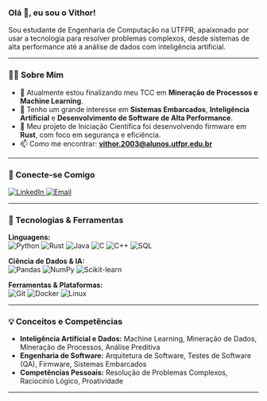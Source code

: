 ### Olá 👋, eu sou o Vithor!

<p align="left"> 
  Sou estudante de Engenharia de Computação na UTFPR, apaixonado por usar a tecnologia para resolver problemas complexos, desde sistemas de alta performance até a análise de dados com inteligência artificial.
</p>

---

### 👨‍💻 Sobre Mim

- 🔭 Atualmente estou finalizando meu TCC em **Mineração de Processos e Machine Learning**.
- 🌱 Tenho um grande interesse em **Sistemas Embarcados**, **Inteligência Artificial** e **Desenvolvimento de Software de Alta Performance**.
- 🚀 Meu projeto de Iniciação Científica foi desenvolvendo firmware em **Rust**, com foco em segurança e eficiência.
- 📫 Como me encontrar: **vithor.2003@alunos.utfpr.edu.br**

---

### 🤝 Conecte-se Comigo

<p align="left">
  <a href="https://www.linkedin.com/in/vithor-augusto-mohr/" target="_blank">
    <img src="https://img.shields.io/badge/LinkedIn-0077B5?style=for-the-badge&logo=linkedin&logoColor=white" alt="LinkedIn">
  </a>
  <a href="mailto:vithor.2003@alunos.utfpr.edu.br" target="_blank">
    <img src="https://img.shields.io/badge/Email-D14836?style=for-the-badge&logo=gmail&logoColor=white" alt="Email">
  </a>
</p>

---

### 🚀 Tecnologias & Ferramentas

<p align="left">
  <strong>Linguagens:</strong><br>
  <img src="https://img.shields.io/badge/Python-3776AB?style=for-the-badge&logo=python&logoColor=white" alt="Python">
  <img src="https://img.shields.io/badge/Rust-000000?style=for-the-badge&logo=rust&logoColor=white" alt="Rust">
  <img src="https://img.shields.io/badge/Java-ED8B00?style=for-the-badge&logo=openjdk&logoColor=white" alt="Java">
  <img src="https://img.shields.io/badge/C-A8B9CC?style=for-the-badge&logo=c&logoColor=white" alt="C">
  <img src="https://img.shields.io/badge/C%2B%2B-00599C?style=for-the-badge&logo=c%2B%2B&logoColor=white" alt="C++">
  <img src="https://img.shields.io/badge/SQL-4479A1?style=for-the-badge&logo=postgresql&logoColor=white" alt="SQL">
</p>

<p align="left">
  <strong>Ciência de Dados & IA:</strong><br>
  <img src="https://img.shields.io/badge/Pandas-150458?style=for-the-badge&logo=pandas&logoColor=white" alt="Pandas">
  <img src="https://img.shields.io/badge/NumPy-013243?style=for-the-badge&logo=numpy&logoColor=white" alt="NumPy">
  <img src="https://img.shields.io/badge/SciKit--Learn-F7931E?style=for-the-badge&logo=scikit-learn&logoColor=white" alt="Scikit-learn">
</p>

<p align="left">
  <strong>Ferramentas & Plataformas:</strong><br>
  <img src="https://img.shields.io/badge/Git-F05032?style=for-the-badge&logo=git&logoColor=white" alt="Git">
  <img src="https://img.shields.io/badge/Docker-2496ED?style=for-the-badge&logo=docker&logoColor=white" alt="Docker">
  <img src="https://img.shields.io/badge/Linux-FCC624?style=for-the-badge&logo=linux&logoColor=black" alt="Linux">
</p>

---

### 💡 Conceitos e Competências

* **Inteligência Artificial e Dados:** Machine Learning, Mineração de Dados, Mineração de Processos, Análise Preditiva
* **Engenharia de Software:** Arquitetura de Software, Testes de Software (QA), Firmware, Sistemas Embarcados
* **Competências Pessoais:** Resolução de Problemas Complexos, Raciocínio Lógico, Proatividade

---
